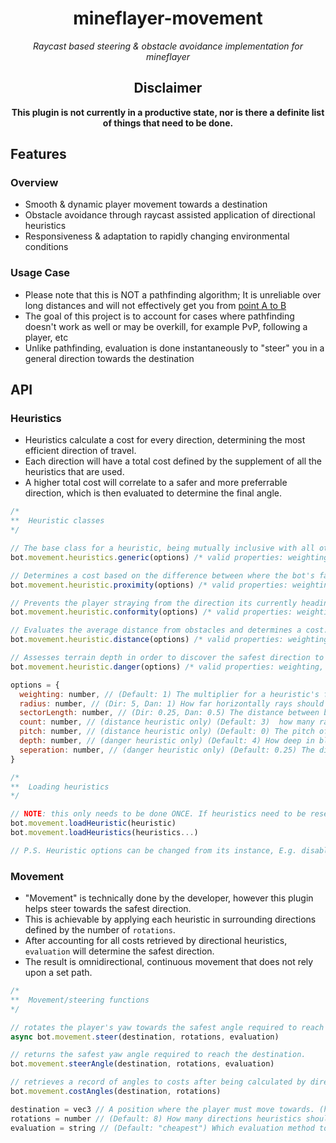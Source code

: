 <div align="center">
  <h1>mineflayer-movement</h1>
  <i>Raycast based steering & obstacle avoidance implementation for mineflayer</i>
  <br>
  <h2>Disclaimer</h1>
  <b>This plugin is not currently in a productive state, nor is there a definite list of things that need to be done.</b>
</div>

## Features
### Overview
- Smooth & dynamic player movement towards a destination
- Obstacle avoidance through raycast assisted application of directional heuristics
- Responsiveness & adaptation to rapidly changing environmental conditions 
### Usage Case
- Please note that this is NOT a pathfinding algorithm; It is unreliable over long distances and will not effectively get you from [point A to B](https://github.com/PrismarineJS/mineflayer-pathfinder)
- The goal of this project is to account for cases where pathfinding doesn't work as well or may be overkill, for example PvP, following a player, etc
- Unlike pathfinding, evaluation is done instantaneously to "steer" you in a general direction towards the destination

## API
### Heuristics
- Heuristics calculate a cost for every direction, determining the most efficient direction of travel.
- Each direction will have a total cost defined by the supplement of all the heuristics that are used.
- A higher total cost will correlate to a safer and more preferrable direction, which is then evaluated to determine the final angle.
```js
/*
**  Heuristic classes
*/

// The base class for a heuristic, being mutually inclusive with all other heuristics. Only required for creating new heuristics by extending itself.
bot.movement.heuristics.generic(options) /* valid properties: weighting */

// Determines a cost based on the difference between where the bot's facing vs. where it needs to face. Generally, smaller differences scale to a higher and therefore preferrable cost.
bot.movement.heuristic.proximity(options) /* valid properties: weighting */

// Prevents the player straying from the direction its currently heading by determining a difference between the angle it's facing vs. where it will face.
bot.movement.heuristic.conformity(options) /* valid properties: weighting */

// Evaluates the average distance from obstacles and determines a cost. A closer proximity will result in a lower cost (i.e. less preferrable)
bot.movement.heuristic.distance(options) /* valid properties: weighting, radius, sectorLength, count, pitch */

// Assesses terrain depth in order to discover the safest direction to travel. Unsafe (deep) terrain will correlate to a low cost, and shallow terrain to a high cost
bot.movement.heuristic.danger(options) /* valid properties: weighting, radius, sectorLength, depth, seperation */

options = {
  weighting: number, // (Default: 1) The multiplier for a heuristic's final cost. Higher values will have a more considerable impact over the final costs.
  radius: number, // (Dir: 5, Dan: 1) How far horizontally rays should traverse. Higher values dull reaction speed, however result in smoother avoidance.
  sectorLength: number, // (Dir: 0.25, Dan: 0.5) The distance between block intercept checks on a ray. Smaller values increase reliability in finding intercepts, however result in slower performance.
  count: number, // (distance heuristic only) (Default: 3)  how many rays are cast vertically in a single direction. Higher values increase reliability in determining obstacles. The total collective spread between rays is 90°.
  pitch: number, // (distance heuristic only) (Default: 0) The pitch offset (in radians) of the angle in which the middle ray is cast from. Influences overall where obstacles are detected, however should remain 0 in most cases.
  depth: number, // (danger heuristic only) (Default: 4) How deep in blocks that depth rays should be cast. Higher values dull the urgency to avoid shallow holes.
  seperation: number, // (danger heuristic only) (Default: 0.25) The distance between depth rays casted from the primary ray (if confused, see src/heuristics/danger.js). Smaller values increase reliability in determining an average depth, however result in slower performance.
}

/*
**  Loading heuristics
*/

// NOTE: this only needs to be done ONCE. If heuristics need to be reset, then the plugin must be loaded again with bot.loadPlugin.
bot.movement.loadHeuristic(heuristic)
bot.movement.loadHeuristics(heuristics...)

// P.S. Heuristic options can be changed from its instance, E.g. disabling a heuristic: heuristic.weighting = 0
```
### Movement
- "Movement" is technically done by the developer, however this plugin helps steer towards the safest direction.
- This is achievable by applying each heuristic in surrounding directions defined by the number of `rotations`.
- After accounting for all costs retrieved by directional heuristics, `evaluation` will determine the safest direction.
- The result is omnidirectional, continuous movement that does not rely upon a set path.
```js
/*
**  Movement/steering functions
*/

// rotates the player's yaw towards the safest angle required to reach the destination. Returns a promise.
async bot.movement.steer(destination, rotations, evaluation)

// returns the safest yaw angle required to reach the destination.
bot.movement.steerAngle(destination, rotations, evaluation)

// retrieves a record of angles to costs after being calculated by directional heuristrics.
bot.movement.costAngles(destination, rotations)

destination = vec3 // A position where the player must move towards. (https://github.com/PrismarineJS/node-vec3)
rotations = number // (Default: 8) How many directions heuristics should be applied in, circularly. Higher values gather more information regarding the surrounding environment (Typically should be an exponent of two!)
evaluation = string // (Default: "cheapest") Which evaluation method to use whilst determining the final angle. Valid options are "cheapest" & "average".

```